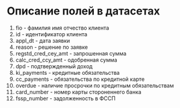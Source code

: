 # Описание полей в датасетах

1. fio - фамилия имя отчество клиента
2. id - идентификатор клиента
3. appl_dt - дата заявки
4. reason - решение по заявке
5. regstd_cred_cey_amt - запрошенная сумма
6. calc_cred_ccy_amt - одобренная сумма
7. dpd - подтвержденный доход
8. ki_payments - кредитные обязательства
9. cc_payments - обязательства по кредитной карте
10. overdue - наличие просрочки по кредитным обязательствам
11. card_number - номер карты стороненнего банка
12. fssp_number - задолженность в ФССП
